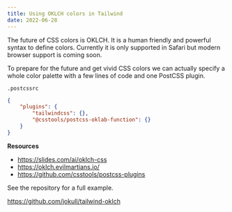 ```yaml
---
title: Using OKLCH colors in Tailwind
date: 2022-06-28
---
```


<script>
	import TailwindPalette from '../../components/TailwindPalette.svelte';
</script>

The future of CSS colors is OKLCH. It is a human friendly and powerful syntax to define colors.
Currently it is only supported in Safari but modern browser support is coming soon.

To prepare for the future and get vivid CSS colors we can actually specify a whole color palette
with a few lines of code and one PostCSS plugin.

<TailwindPalette />

`.postcssrc`

```json
{
	"plugins": {
		"tailwindcss": {},
		"@csstools/postcss-oklab-function": {}
	}
}
```

**Resources**

- https://slides.com/ai/oklch-css
- https://oklch.evilmartians.io/
- https://github.com/csstools/postcss-plugins

See the repository for a full example.

https://github.com/jokull/tailwind-oklch
